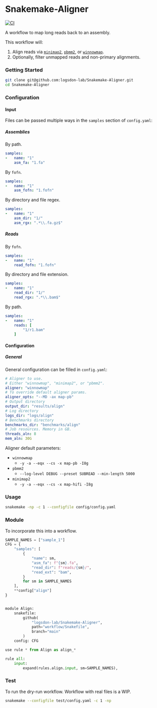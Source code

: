 # Snakemake-Aligner
[![CI](https://github.com/logsdon-lab/Snakemake-Aligner/actions/workflows/main.yml/badge.svg)](https://github.com/logsdon-lab/Snakemake-Aligner/actions/workflows/main.yml)

A workflow to map long reads back to an assembly.

This workflow will:
1. Align reads via [`minimap2`](https://github.com/lh3/minimap2), [`pbmm2`](https://github.com/PacificBiosciences/pbmm2), or [`winnowmap`](https://github.com/marbl/Winnowmap).
2. Optionally, filter unmapped reads and non-primary alignments.

### Getting Started
```bash
git clone git@github.com:logsdon-lab/Snakemake-Aligner.git
cd Snakemake-Aligner
```

### Configuration

#### Input
Files can be passed multiple ways in the `samples` section of `config.yaml`:

##### Assemblies
By path.
```yaml
samples:
-   name: "1"
    asm_fa: "1.fa"
```

By `fofn`.
```yaml
samples:
-   name: "1"
    asm_fofn: "1.fofn"
```

By directory and file regex.
```yaml
samples:
-   name: "1"
    asm_dir: "1/"
    asm_rgx: ".*\\.fa.gz$"
```

##### Reads
By `fofn`.
```yaml
samples:
-   name: "1"
    read_fofn: "1.fofn"
```

By directory and file extension.
```yaml
samples:
-   name: "1"
    read_dir: "1/"
    read_rgx: ".*\\.bam$"
```

By path.
```yaml
samples:
-   name: "1"
    reads: [
        "1/r1.bam"
    ]
```

#### Configuration

##### General
General configuration can be filled in `config.yaml`:
```yaml
# Aligner to use.
# Either "winnowmap", "minimap2", or "pbmm2".
aligner: "winnowmap"
# To override default aligner params.
aligner_opts: "--MD -ax map-pb"
# Output directory
output_dir: "results/align"
# Log directory
logs_dir: "logs/align"
# Benchmarks directory
benchmarks_dir: "benchmarks/align"
# Job resources. Memory in GB.
threads_aln: 8
mem_aln: 30G
```

Aligner default parameters:
* `winnowmap`
    * `-y -a --eqx --cs -x map-pb -I8g`
* `pbmm2`
    * `--log-level DEBUG --preset SUBREAD --min-length 5000`
* `minimap2`
    * `-y -a --eqx --cs -x map-hifi -I8g`

### Usage
```bash
snakemake -np -c 1 --configfile config/config.yaml
```

### Module
To incorporate this into a workflow.

```python
SAMPLE_NAMES = ["sample_1"]
CFG = {
    "samples": [
        {
            "name": sm,
            "asm_fa": f"{sm}.fa",
            "read_dir": f"reads/{sm}/",
            "read_ext": "bam",
        }
        for sm in SAMPLE_NAMES
    ],
    **config["align"]
}


module Align:
    snakefile:
        github(
            "logsdon-lab/Snakemake-Aligner",
            path="workflow/Snakefile",
            branch="main"
        )
    config: CFG

use rule * from Align as align_*

rule all:
    input:
        expand(rules.align.input, sm=SAMPLE_NAMES),
```

### Test
To run the dry-run workflow. Workflow with real files is a WIP.
```bash
snakemake --configfile test/config.yaml -c 1 -np
```
